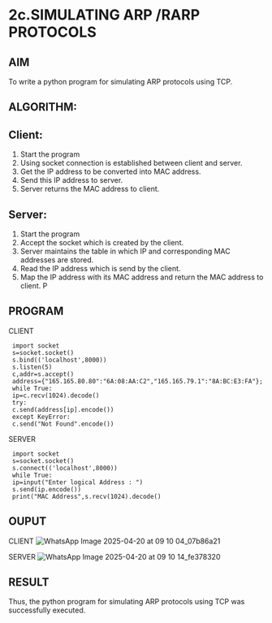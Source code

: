 # 2c.SIMULATING ARP /RARP PROTOCOLS
## AIM
To write a python program for simulating ARP protocols using TCP.
## ALGORITHM:
## Client:
1. Start the program
2. Using socket connection is established between client and server.
3. Get the IP address to be converted into MAC address.
4. Send this IP address to server.
5. Server returns the MAC address to client.
## Server:
1. Start the program
2. Accept the socket which is created by the client.
3. Server maintains the table in which IP and corresponding MAC addresses are
stored.
4. Read the IP address which is send by the client.
5. Map the IP address with its MAC address and return the MAC address to client.
P
## PROGRAM 
CLIENT
~~~
 import socket
 s=socket.socket()
 s.bind(('localhost',8000))
 s.listen(5)
 c,addr=s.accept()
 address={"165.165.80.80":"6A:08:AA:C2","165.165.79.1":"8A:BC:E3:FA"};
 while True:
 ip=c.recv(1024).decode()
 try:
 c.send(address[ip].encode())
 except KeyError:
 c.send("Not Found".encode())
~~~
 SERVER
~~~
 import socket
 s=socket.socket()
 s.connect(('localhost',8000))
 while True:
 ip=input("Enter logical Address : ")
 s.send(ip.encode())
 print("MAC Address",s.recv(1024).decode()
~~~
## OUPUT 
CLIENT
![WhatsApp Image 2025-04-20 at 09 10 04_07b86a21](https://github.com/user-attachments/assets/69b6d5fa-9ae1-4a5a-8fb0-2031a0b9f12d)

SERVER
![WhatsApp Image 2025-04-20 at 09 10 14_fe378320](https://github.com/user-attachments/assets/0df276c5-80dd-46e6-9b69-a1cbac08373e)


## RESULT
Thus, the python program for simulating ARP protocols using TCP was successfully 
executed.
